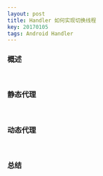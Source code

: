 ```yaml
---
layout: post
title: Handler 如何实现切换线程
key: 20170105
tags: Android Handler
---
```


### <i class="fa fa-rebel fa-1x" aria-hidden="true"></i> 概述
&nbsp;&nbsp;&nbsp;&nbsp;&nbsp;&nbsp;&nbsp;&nbsp;

### <i class="fa fa-rebel fa-1x" aria-hidden="true"></i> 静态代理
&nbsp;&nbsp;&nbsp;&nbsp;&nbsp;&nbsp;&nbsp;&nbsp;

### <i class="fa fa-rebel fa-1x" aria-hidden="true"></i> 动态代理
&nbsp;&nbsp;&nbsp;&nbsp;&nbsp;&nbsp;&nbsp;&nbsp;

### <i class="fa fa-rebel fa-1x" aria-hidden="true"></i> 总结
&nbsp;&nbsp;&nbsp;&nbsp;&nbsp;&nbsp;&nbsp;&nbsp;

